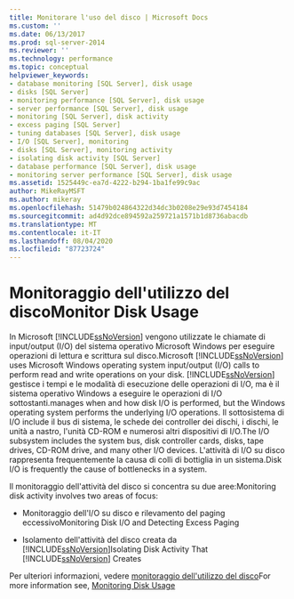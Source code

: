 ```yaml
---
title: Monitorare l'uso del disco | Microsoft Docs
ms.custom: ''
ms.date: 06/13/2017
ms.prod: sql-server-2014
ms.reviewer: ''
ms.technology: performance
ms.topic: conceptual
helpviewer_keywords:
- database monitoring [SQL Server], disk usage
- disks [SQL Server]
- monitoring performance [SQL Server], disk usage
- server performance [SQL Server], disk usage
- monitoring [SQL Server], disk activity
- excess paging [SQL Server]
- tuning databases [SQL Server], disk usage
- I/O [SQL Server], monitoring
- disks [SQL Server], monitoring activity
- isolating disk activity [SQL Server]
- database performance [SQL Server], disk usage
- monitoring server performance [SQL Server], disk usage
ms.assetid: 1525449c-ea7d-4222-b294-1ba1fe99c9ac
author: MikeRayMSFT
ms.author: mikeray
ms.openlocfilehash: 51479b024864322d34dc3b0208e29e93d7454184
ms.sourcegitcommit: ad4d92dce894592a259721a1571b1d8736abacdb
ms.translationtype: MT
ms.contentlocale: it-IT
ms.lasthandoff: 08/04/2020
ms.locfileid: "87723724"
---
```

# <a name="monitor-disk-usage"></a><span data-ttu-id="96ebe-102">Monitoraggio dell'utilizzo del disco</span><span class="sxs-lookup"><span data-stu-id="96ebe-102">Monitor Disk Usage</span></span>
  <span data-ttu-id="96ebe-103">In Microsoft [!INCLUDE[ssNoVersion](../../includes/ssnoversion-md.md)] vengono utilizzate le chiamate di input/output (I/O) del sistema operativo Microsoft Windows per eseguire operazioni di lettura e scrittura sul disco.</span><span class="sxs-lookup"><span data-stu-id="96ebe-103">Microsoft [!INCLUDE[ssNoVersion](../../includes/ssnoversion-md.md)] uses Microsoft Windows operating system input/output (I/O) calls to perform read and write operations on your disk.</span></span> [!INCLUDE[ssNoVersion](../../includes/ssnoversion-md.md)] <span data-ttu-id="96ebe-104">gestisce i tempi e le modalità di esecuzione delle operazioni di I/O, ma è il sistema operativo Windows a eseguire le operazioni di I/O sottostanti.</span><span class="sxs-lookup"><span data-stu-id="96ebe-104">manages when and how disk I/O is performed, but the Windows operating system performs the underlying I/O operations.</span></span> <span data-ttu-id="96ebe-105">Il sottosistema di I/O include il bus di sistema, le schede dei controller dei dischi, i dischi, le unità a nastro, l'unità CD-ROM e numerosi altri dispositivi di I/O.</span><span class="sxs-lookup"><span data-stu-id="96ebe-105">The I/O subsystem includes the system bus, disk controller cards, disks, tape drives, CD-ROM drive, and many other I/O devices.</span></span> <span data-ttu-id="96ebe-106">L'attività di I/O su disco rappresenta frequentemente la causa di colli di bottiglia in un sistema.</span><span class="sxs-lookup"><span data-stu-id="96ebe-106">Disk I/O is frequently the cause of bottlenecks in a system.</span></span>  
  
 <span data-ttu-id="96ebe-107">Il monitoraggio dell'attività del disco si concentra su due aree:</span><span class="sxs-lookup"><span data-stu-id="96ebe-107">Monitoring disk activity involves two areas of focus:</span></span>  
  
-   <span data-ttu-id="96ebe-108">Monitoraggio dell'I/O su disco e rilevamento del paging eccessivo</span><span class="sxs-lookup"><span data-stu-id="96ebe-108">Monitoring Disk I/O and Detecting Excess Paging</span></span>  
  
-   <span data-ttu-id="96ebe-109">Isolamento dell'attività del disco creata da [!INCLUDE[ssNoVersion](../../includes/ssnoversion-md.md)]</span><span class="sxs-lookup"><span data-stu-id="96ebe-109">Isolating Disk Activity That [!INCLUDE[ssNoVersion](../../includes/ssnoversion-md.md)] Creates</span></span>  
  
 <span data-ttu-id="96ebe-110">Per ulteriori informazioni, vedere [monitoraggio dell'utilizzo del disco](https://social.technet.microsoft.com/wiki/contents/articles/monitoring-disk-usage.aspx)</span><span class="sxs-lookup"><span data-stu-id="96ebe-110">For more information see, [Monitoring Disk Usage](https://social.technet.microsoft.com/wiki/contents/articles/monitoring-disk-usage.aspx)</span></span>  
  
  
